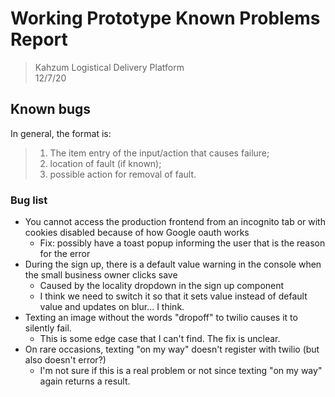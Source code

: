 # Working Prototype Known Problems Report

> Kahzum Logistical Delivery Platform  
> 12/7/20

## Known bugs

In general, the format is:

> 1. The item entry of the input/action that causes failure;
> 2. location of fault (if known);
> 3. possible action for removal of fault.

### Bug list

- You cannot access the production frontend from an incognito tab or with cookies disabled because of how Google oauth works
  - Fix: possibly have a toast popup informing the user that is the reason for the error
- During the sign up, there is a default value warning in the console when the small business owner clicks save
  - Caused by the locality dropdown in the sign up component
  - I think we need to switch it so that it sets value instead of default value and updates on blur... I think.
- Texting an image without the words "dropoff" to twilio causes it to silently fail.
  - This is some edge case that I can't find. The fix is unclear.
- On rare occasions, texting "on my way" doesn't register with twilio (but also doesn't error?)
  - I'm not sure if this is a real problem or not since texting "on my way" again returns a result.
